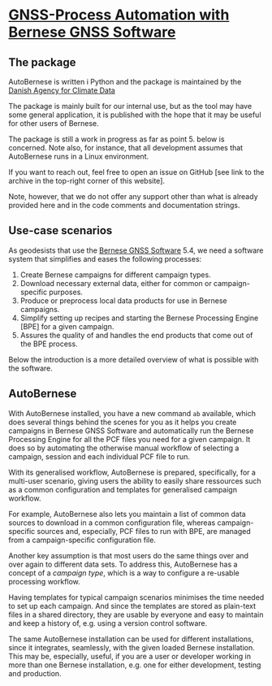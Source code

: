 # [GNSS-Process Automation with Bernese GNSS Software](https://github.com/SDFIdk/AutoBernese)

## The package

AutoBernese is written i Python and the package is maintained by the [Danish
Agency for Climate Data](https://eng.kds.dk/)

The package is mainly built for our internal use, but as the tool may have some
general application, it is published with the hope that it may be useful for
other users of Bernese.

The package is still a work in progress as far as point 5. below is concerned.
Note also, for instance, that all development assumes that AutoBernese runs in a
Linux environment.

If you want to reach out, feel free to open an issue on GitHub [see link to the
archive in the top-right corner of this website].

Note, however, that we do not offer any support other than what is already
provided here and in the code comments and documentation strings.


## Use-case scenarios

As geodesists that use the [Bernese GNSS Software](http://www.bernese.unibe.ch/)
5.4, we need a software system that simplifies and eases the following
processes:

1.  Create Bernese campaigns for different campaign types.
2.  Download necessary external data, either for common or campaign-specific
    purposes.
3.  Produce or preprocess local data products for use in Bernese campaigns.
4.  Simplify setting up recipes and starting the Bernese Processing Engine [BPE]
    for a given campaign.
5.  Assures the quality of and handles the end products that come out of the BPE
    process.

Below the introduction is a more detailed overview of what is possible with the
software.


## AutoBernese

With AutoBernese installed, you have a new command `ab` available, which does
several things behind the scenes for you as it helps you create campaigns in
Bernese GNSS Software and automatically run the Bernese Processing Engine for
all the PCF files you need for a given campaign. It does so by automating the
otherwise manual workflow of selecting a campaign, session and each individual
PCF file to run.

With its generalised workflow, AutoBernese is prepared, specifically, for a
multi-user scenario, giving users the ability to easily share ressources such as
a common configuration and templates for generalised campaign workflow.

For example, AutoBernese also lets you maintain a list of common data sources
to download in a common configuration file, whereas campaign-specific sources
and, especially, PCF files to run with BPE, are managed from a campaign-specific
configuration file.

Another key assumption is that most users do the same things over and over again
to different data sets. To address this, AutoBernese has a concept of a
*campaign type*, which is a way to configure a re-usable processing workflow.

Having templates for typical campaign scenarios minimises the time needed to set
up each campaign. And since the templates are stored as plain-text files in a
shared directory, they are usable by everyone and easy to maintain and keep a
history of, e.g. using a version control software.

The same AutoBernese installation can be used for different installations, since
it integrates, seamlessly, with the given loaded Bernese installation. This may
be, especially, useful, if you are a user or developer working in more than one
Bernese installation, e.g. one for either development, testing and production.
